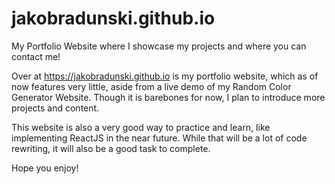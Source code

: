# jakobradunski.github.io
My Portfolio Website where I showcase my projects and where you can contact me!

Over at https://jakobradunski.github.io is my portfolio website, which as of now features very little, aside from a live demo of my Random Color Generator Website.
Though it is barebones for now, I plan to introduce more projects and content.

This website is also a very good way to practice and learn, like implementing ReactJS in the near future.
While that will be a lot of code rewriting, it will also be a good task to complete.

Hope you enjoy!
